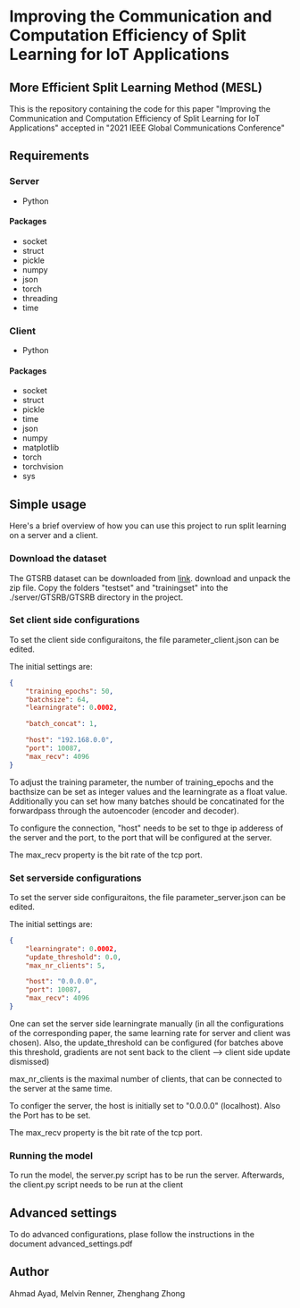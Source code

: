 # Improving the Communication and Computation Efficiency of Split Learning for IoT Applications
## More Efficient Split Learning Method (MESL)
This is the repository containing the code for this paper "Improving the Communication and Computation Efficiency of Split Learning for IoT Applications" accepted in "2021 IEEE Global Communications Conference"


## Requirements

### Server
* Python
#### Packages
* socket
* struct
* pickle
* numpy
* json
* torch
* threading
* time

### Client
* Python
#### Packages
* socket
* struct
* pickle
* time
* json
* numpy
* matplotlib
* torch
* torchvision
* sys


## Simple usage

Here's a brief overview of how you can use this project to run split learning on a server and a client.

### Download the dataset
The GTSRB dataset can be downloaded from 
[link](https://sid.erda.dk/public/archives/daaeac0d7ce1152aea9b61d9f1e19370/published-archive.html). download and unpack the zip file. Copy the folders "testset" and "trainingset" into the ./server/GTSRB/GTSRB directory in the project.

### Set client side configurations

To set the client side configuraitons, the file parameter_client.json can be edited.  

The initial settings are:

```json
{
    "training_epochs": 50,
    "batchsize": 64,
    "learningrate": 0.0002,

    "batch_concat": 1,

    "host": "192.168.0.0",
    "port": 10087,
    "max_recv": 4096
}

```

To adjust the training parameter, the number of training_epochs and the bacthsize can be set as integer values and the learningrate as a float value.
Additionally you can set how many batches should be concatinated for the forwardpass through the autoencoder (encoder and decoder).

To configure the connection, "host" needs to be set to thge ip adderess of the server and the port, to the port that will be configured at the server.

The max_recv property is the bit rate of the tcp port.

### Set serverside configurations

To set the server side configuraitons, the file parameter_server.json can be edited.  

The initial settings are:
```json
{
    "learningrate": 0.0002,
    "update_threshold": 0.0,
    "max_nr_clients": 5,

    "host": "0.0.0.0",
    "port": 10087,
    "max_recv": 4096
}
```
One can set the server side learningrate manually (in all the configurations of the corresponding paper, the same learning rate for server and client was chosen).
Also, the update_threshold can be configured (for batches above this threshold, gradients are not sent back to the client --> client side update dismissed)

max_nr_clients is the maximal number of clients, that can be connected to the server at the same time.

To configer the server, the host is initially set to "0.0.0.0" (localhost).
Also the Port has to be set.

The max_recv property is the bit rate of the tcp port.

### Running the model

To run the model, the server.py script has to be run the server. Afterwards, the client.py script needs to be run at the client




## Advanced settings

To do advanced configurations, plase follow the instructions in the document advanced_settings.pdf

## Author
Ahmad Ayad, Melvin Renner, Zhenghang Zhong
